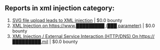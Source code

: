 ## Reports in xml injection category:
1. [SVG file upload leads to XML injection](https://hackerone.com/reports/845832) | $0.0 bounty
2. [XML Injection on https://www.█████████ (███ parameter)](https://hackerone.com/reports/997381) | $0.0 bounty
3. [XML Injection / External Service Interaction (HTTP/DNS) On https://█████████.mil](https://hackerone.com/reports/1150799) | $0.0 bounty